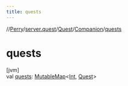 ```yaml
---
title: quests
---
```

//[Perry](../../../../index.html)/[server.quest](../../index.html)/[Quest](../index.html)/[Companion](index.html)/[quests](quests.html)



# quests



[jvm]\
val [quests](quests.html): [MutableMap](https://kotlinlang.org/api/latest/jvm/stdlib/kotlin.collections/-mutable-map/index.html)&lt;[Int](https://kotlinlang.org/api/latest/jvm/stdlib/kotlin/-int/index.html), [Quest](../index.html)&gt;




